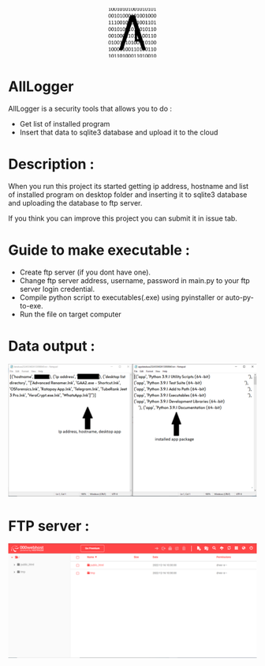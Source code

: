 <p align="center"><img alt="project-logo" width="100" src="https://github.com/anf555/AllLogger/blob/cf2547c34e468f32d4c3ff41ec04292392836bdc/images/Logo.png"></p>

# AllLogger

AllLogger is a security tools that allows you to do :
- Get list of installed program
- Insert that data to sqlite3 database and upload it to the cloud

# Description :
When you run this project its started getting ip address, hostname and list of installed program on desktop folder and inserting it to sqlite3 database and uploading the database to ftp server.

If you think you can improve this project you can submit it in issue tab.

# Guide to make executable :
- Create ftp server (if you dont have one).
- Change ftp server address, username, password in main.py to your ftp server login credential.
- Compile python script to executables(.exe) using pyinstaller or auto-py-to-exe.
- Run the file on target computer

# Data output :
<p align="center"><img alt="project-logo" width="700" src="https://github.com/anf555/AllLogger/blob/35664ec7ff8cb8abb6a6807eb6673f2a98fc3284/images/data-output.png"></p>

# FTP server :
<p align="center"><img alt="project-logo" width="700" src="https://raw.githubusercontent.com/anf555/AllLogger/main/images/servers.png"></p>
